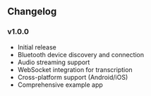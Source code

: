 ## Changelog

### v1.0.0
- Initial release
- Bluetooth device discovery and connection
- Audio streaming support
- WebSocket integration for transcription
- Cross-platform support (Android/iOS)
- Comprehensive example app
